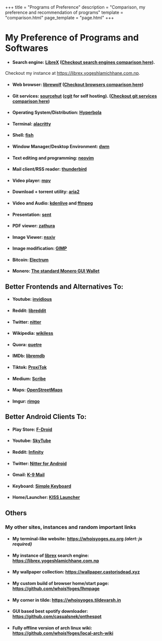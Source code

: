 +++
title = "Programs of Preference"
description = "Comparison, my preference and recommendation of programs"
template = "comparison.html"
page_template = "page.html"
+++

# My Preference of Programs and Softwares

- #### Search engine: [LibreX](https://github.com/hnhx/librex) ([Checkout search engines comparison here](/programs/search-engines "Search Engines Comparison")).  
Checkout my instance at <https://librex.yogeshlamichhane.com.np>.

- #### Web browser: [librewolf](https://librewolf.net/) ([Checkout browsers comparison here](/programs/browsers))

- #### Git services: [sourcehut](https://sr.ht)  ([cgit](https://git.zx2c4.com/cgit) for self hosting). ([Checkout git services comparison here](/programs/git-services "Git Services Comparison"))

- #### Operating System/Distribution: [Hyperbola](https://www.hyperbola.info/)

- #### Terminal: [alacritty](https://github.com/alacritty/alacritty)

- #### Shell: [fish](https://github.com/fish-shell/fish-shell)

- #### Window Manager/Desktop Environment: [dwm](https://dwm.suckless.org)

- #### Text editing and programming: [neovim](https://neovim.io/)

- #### Mail client/RSS reader: [thunderbird](https://www.thunderbird.net)

- #### Video player: [mpv](https://mpv.io/)

- #### Download + torrent utility: [aria2](https://aria2.github.io/)

- #### Video and Audio: [kdenlive](https://kdenlive.org/en/) and [ffmpeg](https://ffmpeg.org/)

- #### Presentation: [sent](https://tools.suckless.org/sent/)

- #### PDF viewer: [zathura](https://pwmt.org/projects/zathura/)

- #### Image Viewer: [nsxiv](https://github.com/nsxiv/nsxiv)

- #### Image modification: [GIMP](https://www.gimp.org/)

- #### Bitcoin: [Electrum](https://electrum.org/)

- #### Monero: [The standard Monero GUI Wallet](https://www.getmonero.org/)

## Better Frontends and Alternatives To:

- #### Youtube: [invidious](https://docs.invidious.io/instances/)

- #### Reddit: [libreddit](https://github.com/libreddit/libreddit-instances/blob/master/instances.md)

- #### Twitter: [nitter](https://github.com/zedeus/nitter/wiki/Instances)

- #### Wikipedia: [wikiless](https://wikiless.org)

- #### Quora: [quetre](https://github.com/zyachel/quetre)

- #### IMDb: [libremdb](https://github.com/zyachel/libremdb)

- #### Tiktok: [ProxiTok](https://github.com/pablouser1/ProxiTok/wiki/Public-instances)

- #### Medium: [Scribe](https://sr.ht/~edwardloveall/Scribe/)

- #### Maps: [OpenStreetMaps](https://www.openstreetmap.org/)

- #### Imgur: [rimgo](https://codeberg.org/video-prize-ranch/rimgo#instances)

## Better Android Clients To:

- #### Play Store: [F-Droid](https://f-droid.org/en/packages/org.fdroid.fdroid/)

- #### Youtube: [SkyTube](https://github.com/SkyTubeTeam/SkyTube)

- #### Reddit: [Infinity](https://github.com/Docile-Alligator/Infinity-For-Reddit)

- #### Twitter: [Nitter for Android](https://gitlab.com/Plexer0/Nitter-Android)

- #### Gmail: [K-9 Mail](https://github.com/thundernest/k-9)

- #### Keyboard: [Simple Keyboard](https://github.com/rkkr/simple-keyboard)

- #### Home/Launcher: [KISS Launcher](https://github.com/Neamar/KISS)

## Others

### My other sites, instances and random important links

- #### My terminal-like website: <https://whoisyoges.eu.org> *(alert: js required)*

- #### My instance of [librex](https://github.com/hnhx/librex/) search engine: <https://librex.yogeshlamichhane.com.np>

- #### My wallpaper collection: <https://wallpaper.castorisdead.xyz>

- #### My custom build of browser home/start page: <https://github.com/whoisYoges/lhmpage>

- #### My corner in tilde: <https://whoisyoges.tildevarsh.in>

- #### GUI based best spotify downloader: <https://github.com/casualsnek/onthespot>

- #### Fully offline version of arch linux wiki: <https://github.com/whoisYoges/local-arch-wiki>

